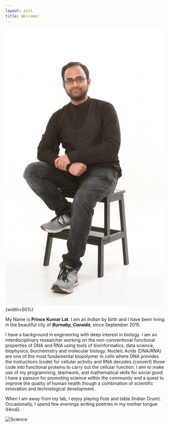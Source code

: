 ```yaml
---
layout: post
title: Welcome!
---
```


![Prince Kumar Lat](/images/Prince2.jpg) {width=50%}


My Name is **Prince Kumar Lat**. I am an _Indian_ by birth and I have been living in the beautiful city of **_Burnaby, Canada_**, since September 2015. 

I have a background in engineering with deep interest in biology. I am an interdisciplinary researcher working on the non-conventional functional properties of DNA and RNA using tools of bioinformatics, data science, biophysics, biochemistry and molecular biology. Nucleic Acids (DNA/RNA) are one of the most fundamental biopolymer in cells where DNA provides the instructions (code) for cellular activity and RNA decodes (convert) those code into functional proteins to carry out the cellular function. I aim to make use of my programming, teamwork, and mathematical skills for social good. I have a passion for promoting science within the community and a quest to improve the quality of human health though a combination of scientific innovation and technological development.

When I am away from my lab, I enjoy playing flute and tabla (Indian Drum). Occasionally, I spend few evenings writing poetries in my mother tongue (Hindi).

![Science](https://media.istockphoto.com/photos/blue-chromosome-dna-and-gradually-glowing-flicker-light-matter-when-picture-id1297146235?k=20&m=1297146235&s=612x612&w=0&h=8U25giWNwomC3yh_4cfWA4qu8NqEtfIDUjXjPdxDSRA=)

